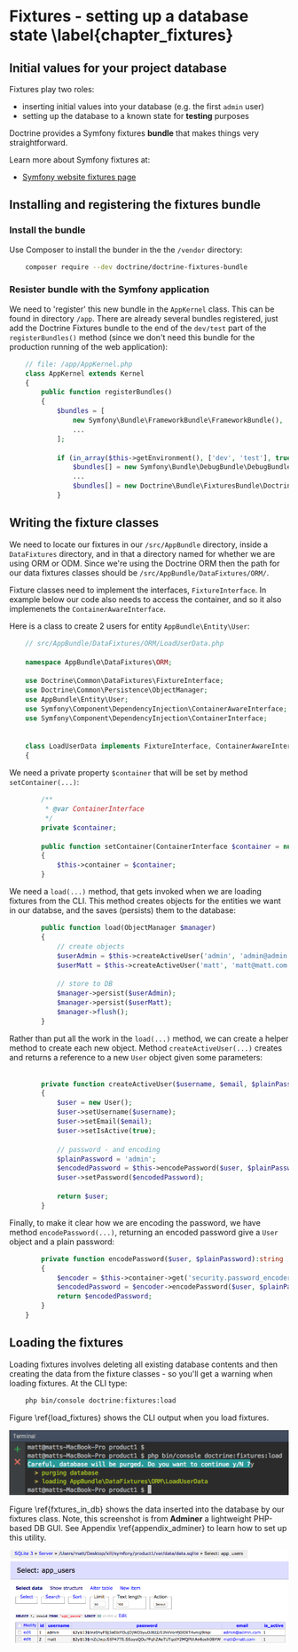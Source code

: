 

# Fixtures - setting up a database state \label{chapter_fixtures}

## Initial values for your project database

Fixtures play two roles:

- inserting initial values into your database (e.g. the first `admin` user)
- setting up the database to a known state for **testing** purposes

Doctrine provides a Symfony fixtures **bundle** that makes things very straightforward.

Learn more about Symfony fixtures at:

- [Symfony website fixtures page](https://symfony.com/doc/master/bundles/DoctrineFixturesBundle/index.html)

## Installing and registering the fixtures bundle

### Install the bundle
Use Composer to install the bunder in the the `/vendor` directory:

```bash
    composer require --dev doctrine/doctrine-fixtures-bundle
```

### Resister bundle with the Symfony application
We need to 'register' this new bundle in the `AppKernel` class. This can be found in directory `/app`.
There are already several bundles registered, just add the Doctrine Fixtures bundle to the end of the `dev/test` part of the `registerBundles()` method (since we don't need this bundle for the production running of the web application):

```php
    // file: /app/AppKernel.php
    class AppKernel extends Kernel
    {
        public function registerBundles()
        {
            $bundles = [
                new Symfony\Bundle\FrameworkBundle\FrameworkBundle(),
                ...
            ];

            if (in_array($this->getEnvironment(), ['dev', 'test'], true)) {
                $bundles[] = new Symfony\Bundle\DebugBundle\DebugBundle();
                ...
                $bundles[] = new Doctrine\Bundle\FixturesBundle\DoctrineFixturesBundle();
            }
```

## Writing the fixture classes

We need to locate our fixtures in our `/src/AppBundle` directory, inside a `DataFixtures` directory, and in that a directory named for whether we are using ORM or ODM. Since we're using the Doctrine ORM then the path for our data fixtures classes should be `/src/AppBundle/DataFixtures/ORM/`.

Fixture classes need to implement the interfaces, `FixtureInterface`. In example below our code also needs to access the container, and so it also implemenets the `ContainerAwareInterface`.

Here is a class to create 2 users for entity `AppBundle\Entity\User`:

```php
    // src/AppBundle/DataFixtures/ORM/LoadUserData.php

    namespace AppBundle\DataFixtures\ORM;

    use Doctrine\Common\DataFixtures\FixtureInterface;
    use Doctrine\Common\Persistence\ObjectManager;
    use AppBundle\Entity\User;
    use Symfony\Component\DependencyInjection\ContainerAwareInterface;
    use Symfony\Component\DependencyInjection\ContainerInterface;


    class LoadUserData implements FixtureInterface, ContainerAwareInterface
    {
```

We need a private property `$container` that will be set by method `setContainer(...)`:
```php
        /**
         * @var ContainerInterface
         */
        private $container;

        public function setContainer(ContainerInterface $container = null)
        {
            $this->container = $container;
        }
```

We need a `load(...)` method, that gets invoked when we are loading fixtures from the CLI. This method creates objects for the entities we want in our databse, and the saves (persists) them to the database:
```php
        public function load(ObjectManager $manager)
        {
            // create objects
            $userAdmin = $this->createActiveUser('admin', 'admin@admin.com', 'admin');
            $userMatt = $this->createActiveUser('matt', 'matt@matt.com', 'smith');

            // store to DB
            $manager->persist($userAdmin);
            $manager->persist($userMatt);
            $manager->flush();
        }
```

Rather than put all the work in the `load(...)` method, we can create a helper method to create each new object. Method `createActiveUser(...)` creates and returns a reference to a new `User` object given some parameters:
```php

        private function createActiveUser($username, $email, $plainPassword):User
        {
            $user = new User();
            $user->setUsername($username);
            $user->setEmail($email);
            $user->setIsActive(true);

            // password - and encoding
            $plainPassword = 'admin';
            $encodedPassword = $this->encodePassword($user, $plainPassword);
            $user->setPassword($encodedPassword);

            return $user;
        }
```

Finally, to make it clear how we are encoding the password, we have method `encodePassword(...)`, returning an encoded password give a `User` object and a plain password:
```php
        private function encodePassword($user, $plainPassword):string
        {
            $encoder = $this->container->get('security.password_encoder');
            $encodedPassword = $encoder->encodePassword($user, $plainPassword);
            return $encodedPassword;
        }
    }
```

## Loading the fixtures

Loading fixtures involves deleting all existing database contents and then creating the data from the fixture classes - so you'll get a warning when loading fixtures. At the CLI type:

```bash
    php bin/console doctrine:fixtures:load
```

Figure \ref{load_fixtures} shows the CLI output when you load fixtures.

![Using CLI to load database fixtures. \label{load_fixtures}](./03_figures/database/10_load_fixtures_sm.png)

Figure \ref{fxtures_in_db} shows the data inserted into the database by our fixtures class. Note, this screenshot is from **Adminer** a lightweight PHP-based DB GUI. See Appendix \ref{appendix_adminer} to learn how to set up this utility.

![Using CLI to load database fixtures. \label{fxtures_in_db}](./03_figures/database/11_data_in_db_sm.png)
